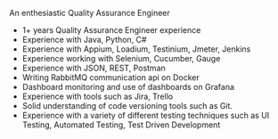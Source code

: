  An enthesiastic Quality Assurance Engineer
- 1+ years Quality Assurance Engineer experience
- Experience with Java, Python, C#
- Experience with Appium, Loadium, Testinium, Jmeter, Jenkins
- Experience working with Selenium, Cucumber, Gauge
- Experience with JSON, REST, Postman
- Writing RabbitMQ communication api on Docker
- Dashboard monitoring and use of dashboards on Grafana
- Experience with tools such as Jira, Trello
- Solid understanding of code versioning tools such as Git.
- Experience with a variety of different testing techniques such as UI Testing, Automated Testing, Test Driven Development

<!--
**betulyeni/betulyeni** is a ✨ _special_ ✨ repository because its `README.md` (this file) appears on your GitHub profile.

Here are some ideas to get you started:

- 🔭 I’m currently working on ...
- 🌱 I’m currently learning ...
- 👯 I’m looking to collaborate on ...
- 🤔 I’m looking for help with ...
- 💬 Ask me about ...
- 📫 How to reach me: ...
- 😄 Pronouns: ...
- ⚡ Fun fact: ...
-->
